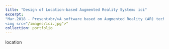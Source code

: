 ```yaml
---
title: "Design of Location-based Augmented Reality System: ici"
excerpt: 
"Mar.2018 - Present<br/>A software based on Augmented Reality (AR) technology to show information on virtual models at specific locations.<br/>
<img src="/images/ici.jpg">"
collection: portfolio
---
```


location
